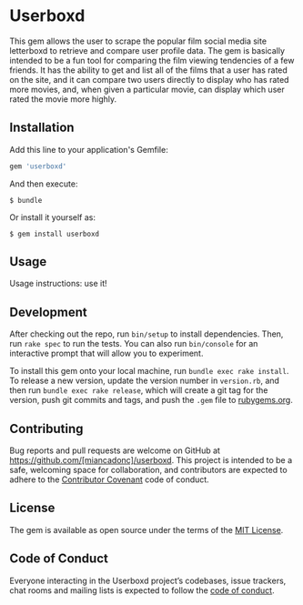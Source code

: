 # Userboxd

This gem allows the user to scrape the popular film social media site letterboxd to retrieve and compare user profile data. The gem is basically intended to be a fun tool for comparing the film viewing tendencies of a few friends. It has the ability to get and list all of the films that a user has rated on the site, and it can compare two users directly to display who has rated more movies, and, when given a particular movie, can display which user rated the movie more highly.

## Installation

Add this line to your application's Gemfile:

```ruby
gem 'userboxd'
```

And then execute:

    $ bundle

Or install it yourself as:

    $ gem install userboxd

## Usage

Usage instructions: use it!

## Development

After checking out the repo, run `bin/setup` to install dependencies. Then, run `rake spec` to run the tests. You can also run `bin/console` for an interactive prompt that will allow you to experiment.

To install this gem onto your local machine, run `bundle exec rake install`. To release a new version, update the version number in `version.rb`, and then run `bundle exec rake release`, which will create a git tag for the version, push git commits and tags, and push the `.gem` file to [rubygems.org](https://rubygems.org).

## Contributing

Bug reports and pull requests are welcome on GitHub at https://github.com/[miancadonc]/userboxd. This project is intended to be a safe, welcoming space for collaboration, and contributors are expected to adhere to the [Contributor Covenant](http://contributor-covenant.org) code of conduct.

## License

The gem is available as open source under the terms of the [MIT License](https://opensource.org/licenses/MIT).

## Code of Conduct

Everyone interacting in the Userboxd project’s codebases, issue trackers, chat rooms and mailing lists is expected to follow the [code of conduct](https://github.com/[miancadonc]/userboxd/blob/master/CODE_OF_CONDUCT.md).
